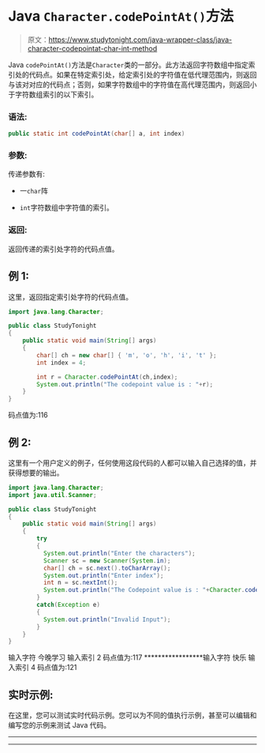 # Java `Character.codePointAt()`方法

> 原文：<https://www.studytonight.com/java-wrapper-class/java-character-codepointat-char-int-method>

Java `codePointAt()`方法是`Character`类的一部分。此方法返回字符数组中指定索引处的代码点。如果在特定索引处，给定索引处的字符值在低代理范围内，则返回与该对对应的代码点；否则，如果字符数组中的字符值在高代理范围内，则返回小于字符数组索引的以下索引。

### 语法:

```java
public static int codePointAt(char[] a, int index) 
```

### 参数:

传递参数有:

*   一`char`阵

*   `int`字符数组中字符值的索引。

### 返回:

返回传递的索引处字符的代码点值。

## 例 1:

这里，返回指定索引处字符的代码点值。

```java
import java.lang.Character;

public class StudyTonight
{  
    public static void main(String[] args) 
    {  
        char[] ch = new char[] { 'm', 'o', 'h', 'i', 't' };
        int index = 4;  

        int r = Character.codePointAt(ch,index);
        System.out.println("The codepoint value is : "+r);
    }  
}
```

码点值为:116

## 例 2:

这里有一个用户定义的例子，任何使用这段代码的人都可以输入自己选择的值，并获得想要的输出。

```java
import java.lang.Character;
import java.util.Scanner;

public class StudyTonight
{  
    public static void main(String[] args) 
    {  
        try
        {
          System.out.println("Enter the characters");
          Scanner sc = new Scanner(System.in);
          char[] ch = sc.next().toCharArray();
          System.out.println("Enter index");
          int n = sc.nextInt();
          System.out.println("The Codepoint value is : "+Character.codePointAt(ch,n));       
        }
        catch(Exception e)
        {
          System.out.println("Invalid Input");
        }
    }  
}
```

输入字符
今晚学习
输入索引
2
码点值为:117
*****************输入字符
快乐
输入索引
4
码点值为:121

## 实时示例:

在这里，您可以测试实时代码示例。您可以为不同的值执行示例，甚至可以编辑和编写您的示例来测试 Java 代码。

* * *

* * *